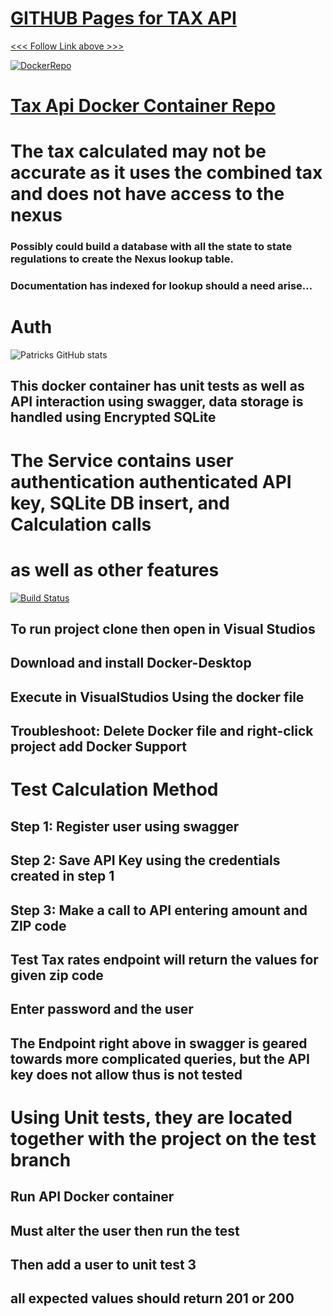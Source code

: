 <a href="https://patrick-gourdet.github.io/ApiDemo/" /><h1>GITHUB Pages for TAX API</h1> <<< Follow Link above >>></a>

<a width=150 href="https://hub.docker.com/r/pgourdet/auth">![DockerRepo](https://raisingcodeblog.com/wp-content/uploads/2019/03/whale-from-docker-logo-small-min.png)<h1>Tax Api Docker Container Repo</h1></a>


# The tax calculated may not be accurate as it uses the combined tax and does not have access to the nexus 
### Possibly could build a database with all the state to state regulations to create the Nexus lookup table.
### Documentation has indexed for lookup should a need arise...
# Auth
![Patricks GitHub stats](https://github-readme-stats.vercel.app/api?username=patrick-gourdet&count_private=true)
## This docker container has unit tests as well as API interaction using swagger, data storage is handled using Encrypted SQLite

# The Service contains user authentication authenticated API key, SQLite DB insert, and Calculation calls
# as well as other features

[![Build Status](https://img.shields.io/badge/Development-build-green)](https://fedigital.org)</br>

## To run project clone then open in Visual Studios 
## Download and install Docker-Desktop
## Execute in VisualStudios Using the docker file

## Troubleshoot: Delete Docker file and right-click project add Docker Support

# Test Calculation Method 
## Step 1: Register user using swagger
## Step 2: Save API Key using the credentials created in step 1
## Step 3: Make a call to API entering amount and ZIP code

## Test Tax rates endpoint will return the values for given zip code
## Enter password and the user 
## The Endpoint right above in swagger is geared towards more complicated queries, but the API key does not allow thus is not tested

# Using Unit tests, they are located together with the project on the test branch
## Run API Docker container 
## Must alter the user then run the test
## Then add a user to unit test 3
## all expected values should return 201 or 200

